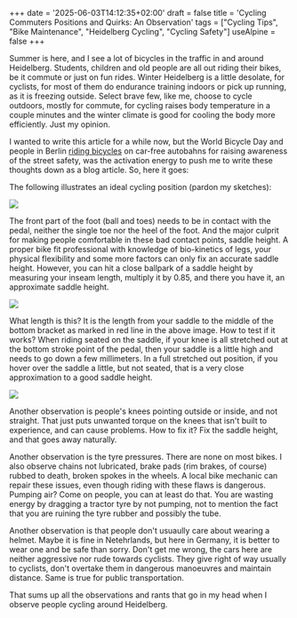 +++
date = '2025-06-03T14:12:35+02:00'
draft = false
title = 'Cycling Commuters Positions and Quirks: An Observation'
tags = ["Cycling Tips", "Bike Maintenance", "Heidelberg Cycling", "Cycling Safety"]
useAlpine = false
+++


Summer is here, and I see a lot of bicycles in the traffic in and around Heidelberg. Students, children and old people are all out riding their bikes, be it commute or just on fun rides. Winter Heidelberg is a little desolate, for cyclists, for most of them do endurance training indoors or pick up running, as it is freezing outside. Select brave few, like me, choose to cycle outdoors, mostly for commute, for cycling raises body temperature in a couple minutes and the winter climate is good for cooling the body more efficiently. Just my opinion.

I wanted to write this article for a while now, but the World Bicycle Day and people in Berlin [riding bicycles](https://www.youtube.com/watch?v=uyaigRpLsCE) on car-free autobahns for raising awareness of the street safety, was the activation energy to push me to write these thoughts down as a blog article. So, here it goes:

The following illustrates an ideal cycling position (pardon my sketches):

![](/images/pedalfootpos.jpg)

The front part of the foot (ball and toes) needs to be in contact with the pedal, neither the single toe nor the heel of the foot. And the major culprit for making people comfortable in these bad contact points, saddle height. A proper bike fit professional with knowledge of bio-kinetics of legs, your physical flexibility and some more factors can only fix an accurate saddle height. However, you can hit a close ballpark of a saddle height by measuring your inseam length, multiply it by 0.85, and there you have it, an approximate saddle height. 

![](/images/saddle_height.jpg)

What length is this? It is the length from your saddle to the middle of the bottom bracket as marked in red line in the above image. How to test if it works? When riding seated on the saddle, if your knee is all stretched out at the bottom stroke point of the pedal, then your saddle is a little high and needs to go down a few millimeters. In a full stretched out position, if you hover over the saddle a little, but not seated, that is a very close approximation to a good saddle height.

![](/images/kneepos.png)

Another observation is people's knees pointing outside or inside, and not straight. That just puts unwanted torque on the knees that isn't built to experience, and can cause problems. How to fix it? Fix the saddle height, and that goes away naturally.

Another observation is the tyre pressures. There are none on most bikes. I also observe chains not lubricated, brake pads (rim brakes, of course) rubbed to death, broken spokes in the wheels. A local bike mechanic can repair these issues, even though riding with these flaws is dangerous. Pumping air? Come on people, you can at least do that. You are wasting energy by dragging a tractor tyre by not pumping, not to mention the fact that you are ruining the tyre rubber and possibly the tube.

Another observation is that people don't usuaully care about wearing a helmet. Maybe it is fine in Netehrlands, but here in Germany, it is better to wear one and be safe than sorry. Don't get me wrong, the cars here are neither aggressive nor rude towards cyclists. They give right of way usually to cyclists, don't overtake them in dangerous manoeuvres and maintain distance. Same is true for public transportation.

That sums up all the observations and rants that go in my head when I observe people cycling around Heidelberg.